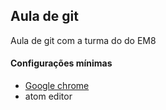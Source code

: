 ## Aula de git

Aula de git com a turma do do EM8

#### Configurações mínimas
* [Google chrome]
* atom editor

[Google chrome]: <http://google.com.br>
